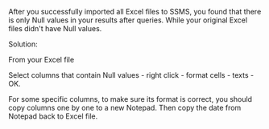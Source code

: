 After you successfully imported all Excel files to SSMS, you found that there is only Null values in your results after queries. While your original Excel files didn't have Null values.

Solution:

From your Excel file

Select columns that contain Null values - right click - format cells - texts - OK.

For some specific columns, to make sure its format is correct, you should copy columns one by one to a new Notepad. Then copy the date from Notepad back to Excel file. 

